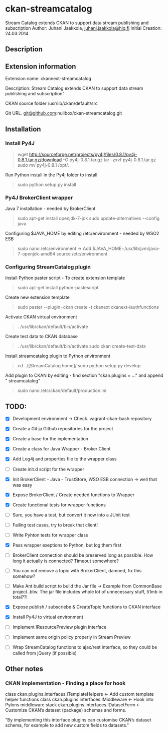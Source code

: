 ckan-streamcatalog
==================

Stream Catalog extends CKAN to support data stream publishing and subscription
Author: Juhani Jaakkola, juhani.jaakkola@hiq.fi
Initial Creation: 24.03.2014 

Description
-----------

## Extension information

Extension name:
ckannext-streamcatalog

Description:
Stream Catalog extends CKAN to support data stream publishing and subscription"

CKAN source folder
/usr/lib/ckan/default/src

Git URL.
git@github.com:nullbox/ckan-streamcatalog.git


## Installation

### Install Py4J
> wget http://sourceforge.net/projects/py4j/files/0.8.1/py4j-0.8.1.tar.gz/download -O py4j-0.8.1.tar.gz
> tar -zxvf py4j-0.8.1.tar.gz
> sudo mv py4j-0.8.1 /opt/.

Run Python install in the Py4j folder to install 
> sudo python setup.py install 

### Py4J BrokerClient wrapper

Java 7 installation - needed by BrokerClient
> sudo apt-get install openjdk-7-jdk
> sudo update-alternatives --config java

Configuring $JAVA_HOME by editing /etc/environment - needed by WSO2 ESB
> sudo nano /etc/environment -> Add $JAVA_HOME=/usr/lib/jvm/java-7-openjdk-amd64
> source /etc/environment

### Configuring StreamCatalog plugin

Install Python paster script - To create extension template
> sudo apt-get install python-pastescript

Create new extension template
> sudo paster --plugin=ckan create -t ckanext ckanext-iauthfunctions

Activate CKAN virtual environment
> . /usr/lib/ckan/default/bin/activate

Create test data to CKAN database
> . /usr/lib/ckan/default/bin/activate
> sudo ckan create-test-data

Install streamcatalog plugin to Python environment
> cd ../[StreamCatalog home]/
> sudo python setup.py develop

Add plugin to CKAN by editing - find section "ckan.plugins = ..." and append " streamcatalog"
> sudo nano /etc/ckan/default/production.ini


## TODO:
- [X] Development environment -> Check. vagrant-ckan-bash repository
- [X] Create a Git ja Github repositories for the project
- [X] Create a base for the inplementation
- [X] Create a class for Java Wrapper - Broker Client
- [X] Add Log4j and properties file to the wrapper class
- [ ] Create init.d script for the wrapper
- [X] Init BrokerClient - Java - TrustStore, WSO ESB connection -> well that was easy
- [X] Expose BrokerClient / Create needed functions to Wrapper
- [X] Create functional tests for wrapper functions
- [ ] Sure, you have a test, but convert it now into a JUnit test
- [ ] Failing test cases, try to break that client!
- [ ] Write Pyhton tests for wrapper class
- [X] Pass wrapper exeptions to Python, but log them first
- [ ] BrokerClient connection should be preserved long as possible. How long it actually is connected? Timeout somewhere?
- [ ] You can not remove a topic with BrokerClient, damned, fix this somehow?
- [ ] Make Ant build script to build the Jar file -> Example from CommonBase project..btw. 
		The jar file includes whole lot of unnecessary stuff, 51mb in total??!
- [X] Expose publish / subscriebe & CreateTopic functions to CKAN interface
- [X] Install Py4J to virtual environment
- [ ] Implement IResourcePreview plugin interface
- [ ] Implement same origin policy properly in Stream Preview

- [ ] Wrap StreamCatalog functions to ajax/rest interface, so they could be called from jQuery (if possible)


Other notes
-----------

### CKAN implementation - Finding a place for hook
class ckan.plugins.interfaces.ITemplateHelpers <- Add custom template helper functions
class ckan.plugins.interfaces.IMiddleware <- Hook into Pylons middleware stack
ckan.plugins.interfaces.IDatasetForm <- Customize CKAN’s dataset (package) schemas and forms.

"By implementing this interface plugins can customise CKAN’s dataset schema, for example to add new custom fields to datasets."

